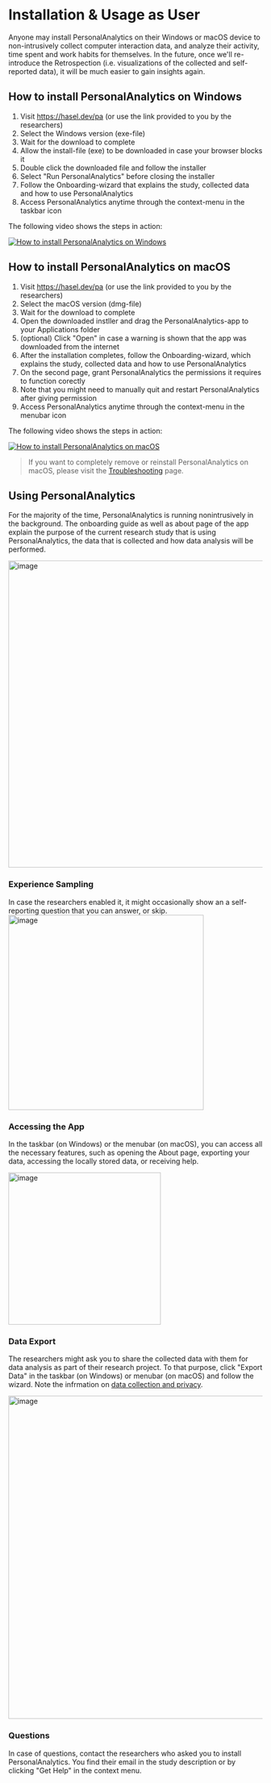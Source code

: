 # Installation & Usage as User
Anyone may install PersonalAnalytics on their Windows or macOS device to non-intrusively collect computer interaction data, and analyze their activity, time spent and work habits for themselves. In the future, once we'll re-introduce the Retrospection (i.e. visualizations of the collected and self-reported data), it will be much easier to gain insights again.

## How to install PersonalAnalytics on Windows
1. Visit https://hasel.dev/pa (or use the link provided to you by the researchers)
2. Select the Windows version (exe-file)
3. Wait for the download to complete
4. Allow the install-file (exe) to be downloaded in case your browser blocks it
5. Double click the downloaded file and follow the installer
6. Select "Run PersonalAnalytics" before closing the installer
7. Follow the Onboarding-wizard that explains the study, collected data and how to use PersonalAnalytics
8. Access PersonalAnalytics anytime through the context-menu in the taskbar icon

The following video shows the steps in action:

[![How to install PersonalAnalytics on Windows](https://markdown-videos-api.jorgenkh.no/youtube/70bempaQYFk)](https://youtu.be/70bempaQYFk)


## How to install PersonalAnalytics on macOS
1. Visit https://hasel.dev/pa (or use the link provided to you by the researchers)
2. Select the macOS version (dmg-file)
3. Wait for the download to complete
4. Open the downloaded instller and drag the PersonalAnalytics-app to your Applications folder
5. (optional) Click "Open" in case a warning is shown that the app was downloaded from the internet
6. After the installation completes, follow the Onboarding-wizard, which explains the study, collected data and how to use PersonalAnalytics
7. On the second page, grant PersonalAnalytics the permissions it requires to function corectly
8. Note that you might need to manually quit and restart PersonalAnalytics after giving permission
9. Access PersonalAnalytics anytime through the context-menu in the menubar icon

The following video shows the steps in action:

[![How to install PersonalAnalytics on macOS](https://markdown-videos-api.jorgenkh.no/youtube/ovfRzp3Ksgk)](https://youtu.be/ovfRzp3Ksgk)

> If you want to completely remove or reinstall PersonalAnalytics on macOS, please visit the [Troubleshooting](TROUBLESHOOTING.md#macos-reinstalling-personalanalytics-from-scratch) page.


## Using PersonalAnalytics
For the majority of the time, PersonalAnalytics is running nonintrusively in the background.
The onboarding guide as well as about page of the app explain the purpose of the current research study that is using PersonalAnalytics, the data that is collected and how data analysis will be performed.

<img width="609" alt="image" src="https://github.com/HASEL-UZH/PersonalAnalytics/assets/5212692/60d43530-c270-4f23-9d4a-27c5e55431aa">

### Experience Sampling
In case the researchers enabled it, it might occasionally show an a self-reporting question that you can answer, or skip.
<img width="387" alt="image" src="https://github.com/HASEL-UZH/PersonalAnalytics/assets/5212692/26f4f706-76e3-4369-8b9d-cc22f48b0827">

### Accessing the App
In the taskbar (on Windows) or the menubar (on macOS), you can access all the necessary features, such as opening the About page, exporting your data, accessing the locally stored data, or receiving help.

<img width="302" alt="image" src="https://github.com/HASEL-UZH/PersonalAnalytics/assets/5212692/4b04426f-2bad-4969-91e8-85426698a3cd">

### Data Export
The researchers might ask you to share the collected data with them for data analysis as part of their research project. To that purpose, click "Export Data" in the taskbar (on Windows) or menubar (on macOS) and follow the wizard. Note the infrmation on [data collection and privacy](PRIVACY.md). 

<img width="641" alt="image" src="https://github.com/HASEL-UZH/PersonalAnalytics/assets/5212692/11c37ff9-a85b-4c45-adbf-2028cfe46a39">


### Questions
In case of questions, contact the researchers who asked you to install PersonalAnalytics. You find their email in the study description or by clicking "Get Help" in the context menu.
